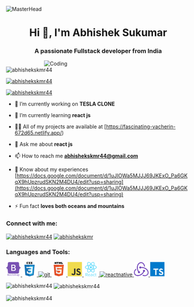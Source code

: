 ![MasterHead](https://res.cloudinary.com/practicaldev/image/fetch/s--rAHvwN_l--/c_imagga_scale,f_auto,fl_progressive,h_420,q_auto,w_1000/https://dev-to-uploads.s3.amazonaws.com/uploads/articles/kp1b5x0uufzyabikh8fp.png)
<h1 align="center">Hi 👋, I'm Abhishek Sukumar</h1>
<h3 align="center">A passionate Fullstack developer from India</h3>
<img align="right" alt="Coding" width="400" src="https://cdn.dribbble.com/users/1162077/screenshots/3848914/programmer.gif">

<p align="left"> <img src="https://komarev.com/ghpvc/?username=abhishekskmr44&label=Profile%20views&color=0e75b6&style=flat" alt="abhishekskmr44" /> </p>

<p align="left"> <a href="https://github.com/ryo-ma/github-profile-trophy"><img src="https://github-profile-trophy.vercel.app/?username=abhishekskmr44" alt="abhishekskmr44" /></a> </p>

<p align="left"> <a href="https://twitter.com/abhishekskmr44" target="blank"><img src="https://img.shields.io/twitter/follow/abhishekskmr44?logo=twitter&style=for-the-badge" alt="abhishekskmr44" /></a> </p>

- 🔭 I’m currently working on **TESLA CLONE**

- 🌱 I’m currently learning **react js**

- 👨‍💻 All of my projects are available at [https://fascinating-vacherin-672d65.netlify.app/)

- 💬 Ask me about **react js**

- 📫 How to reach me **abhishekskmr44@gmail.com**

- 📄 Know about my experiences [https://docs.google.com/document/d/1uJIOWa5MJJJ69JKExO_Pa6GKqX9hUpzrudSKN2M4DU4/edit?usp=sharing](https://docs.google.com/document/d/1uJIOWa5MJJJ69JKExO_Pa6GKqX9hUpzrudSKN2M4DU4/edit?usp=sharing)

- ⚡ Fun fact **loves both oceans and mountains**

<h3 align="left">Connect with me:</h3>
<p align="left">
<a href="https://twitter.com/abhishekskmr44" target="blank"><img align="center" src="https://raw.githubusercontent.com/rahuldkjain/github-profile-readme-generator/master/src/images/icons/Social/twitter.svg" alt="abhishekskmr44" height="30" width="40" /></a>
<a href="https://linkedin.com/in/abhishekskmr" target="blank"><img align="center" src="https://raw.githubusercontent.com/rahuldkjain/github-profile-readme-generator/master/src/images/icons/Social/linked-in-alt.svg" alt="abhishekskmr" height="30" width="40" /></a>
</p>

<h3 align="left">Languages and Tools:</h3>
<p align="left"> <a href="https://getbootstrap.com" target="_blank" rel="noreferrer"> <img src="https://raw.githubusercontent.com/devicons/devicon/master/icons/bootstrap/bootstrap-plain-wordmark.svg" alt="bootstrap" width="40" height="40"/> </a> <a href="https://www.w3schools.com/css/" target="_blank" rel="noreferrer"> <img src="https://raw.githubusercontent.com/devicons/devicon/master/icons/css3/css3-original-wordmark.svg" alt="css3" width="40" height="40"/> </a> <a href="https://git-scm.com/" target="_blank" rel="noreferrer"> <img src="https://www.vectorlogo.zone/logos/git-scm/git-scm-icon.svg" alt="git" width="40" height="40"/> </a> <a href="https://www.w3.org/html/" target="_blank" rel="noreferrer"> <img src="https://raw.githubusercontent.com/devicons/devicon/master/icons/html5/html5-original-wordmark.svg" alt="html5" width="40" height="40"/> </a> <a href="https://developer.mozilla.org/en-US/docs/Web/JavaScript" target="_blank" rel="noreferrer"> <img src="https://raw.githubusercontent.com/devicons/devicon/master/icons/javascript/javascript-original.svg" alt="javascript" width="40" height="40"/> </a> <a href="https://reactjs.org/" target="_blank" rel="noreferrer"> <img src="https://raw.githubusercontent.com/devicons/devicon/master/icons/react/react-original-wordmark.svg" alt="react" width="40" height="40"/> </a> <a href="https://reactnative.dev/" target="_blank" rel="noreferrer"> <img src="https://reactnative.dev/img/header_logo.svg" alt="reactnative" width="40" height="40"/> </a> <a href="https://redux.js.org" target="_blank" rel="noreferrer"> <img src="https://raw.githubusercontent.com/devicons/devicon/master/icons/redux/redux-original.svg" alt="redux" width="40" height="40"/> </a> <a href="https://www.typescriptlang.org/" target="_blank" rel="noreferrer"> <img src="https://raw.githubusercontent.com/devicons/devicon/master/icons/typescript/typescript-original.svg" alt="typescript" width="40" height="40"/> </a> </p>

<p><img align="left" src="https://github-readme-stats.vercel.app/api/top-langs?username=abhishekskmr44&show_icons=true&locale=en&layout=compact" alt="abhishekskmr44" /></p>

<p>&nbsp;<img align="center" src="https://github-readme-stats.vercel.app/api?username=abhishekskmr44&show_icons=true&locale=en" alt="abhishekskmr44" /></p>

<p><img align="center" src="https://github-readme-streak-stats.herokuapp.com/?user=abhishekskmr44&" alt="abhishekskmr44" /></p>

